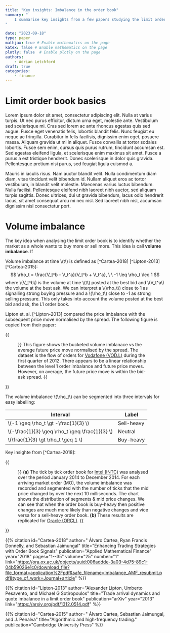```yaml
---
title: "Key insights: Imbalance in the order book"
summary: "
    I summarise key insights from a few papers studying the limit order book. You'l learn how to measure volume imblanace in the limit order book and how well it predicts price moves.
"

date: "2023-09-18"
type: paper
mathjax: true # Enable mathematics on the page
katex: false # Enable mathematics on the page
plotly: false  # Enable plotly on the page
authors:
    - Adrian Letchford
draft: true
categories:
    - finance
---
```


# Limit order book basics

Lorem ipsum dolor sit amet, consectetur adipiscing elit. Nulla at varius turpis. Ut nec purus efficitur, dictum urna eget, molestie ante. Vestibulum sed scelerisque mi. Cras sed lorem ac ante rhoncus egestas quis sed augue. Fusce eget venenatis felis, lobortis blandit felis. Nunc feugiat eu neque ac fringilla. Curabitur in felis facilisis, dignissim enim eget, posuere massa. Aliquam gravida ut mi in aliquet. Fusce convallis at tortor sodales lobortis. Fusce sem enim, cursus quis purus rutrum, tincidunt accumsan est. Sed egestas eleifend ligula, et scelerisque enim maximus sit amet. Fusce a purus a est tristique hendrerit. Donec scelerisque in dolor quis gravida. Pellentesque pretium nisi purus, sed feugiat ligula euismod a.

Mauris in iaculis risus. Nam auctor blandit velit. Nulla condimentum diam diam, vitae tincidunt velit bibendum id. Nullam aliquet eros ac tortor vestibulum, in blandit velit molestie. Maecenas varius luctus bibendum. Nulla facilisi. Pellentesque eleifend nibh laoreet nibh auctor, sed aliquam turpis sagittis. Donec ultrices, dui ut gravida bibendum, lacus odio hendrerit lacus, sit amet consequat arcu mi nec nisl. Sed laoreet nibh nisl, accumsan dignissim nisl consectetur port.

# Volume imbalance

The key idea when analysing the limit order book is to identify whether the market as a whole wants to buy more or sell more. This idea is call **volume imbalance**. If 

Volume imbalance at time \\(t\\) is defined as [^Cartea-2018] [^Lipton-2013] [^Cartea-2015]:
$$
\rho_t = \frac{V_t^b - V_t^a}{V_t^b + V_t^a}, \ \ -1 \leq \rho_t \leq 1
$$
where \\(V_t^b\\) is the volume at time \\(t\\) posted at the best bid and \\(V_t^a\\) the volume at the best ask. We can interpret a \\(\rho_t\\) close to 1 as signalling strong buying pressure and a \\(\rho_t\\) close to -1 as strong selling pressure. This only takes into account the volume posted at the best bid and ask, the L1 order book.

Lipton et. al. [^Lipton-2013] compared the price imbalance with the subsequent price move normalised by the spread. The following figure is copied from their paper:

{{<figure width="small" src="imbalance_vs_spread_move.png" title="Volume imbalance vs price move.">}}
This figure shows the bucketed volume imblanace vs the average future price move normalised by the spread. The dataset is the flow of orders for [Vodafone (VOD.L)](https://finance.yahoo.com/quote/VOD.L/) during the first quarter of 2012. There appears to be a linear relationship between the level 1 order imbalance and future price moves. However, on average, the future price move is within the bid-ask spread.
{{</figure>}}

The volume imbalance \\(\rho_t\\) can be segmented into three intervals for easy labelling:

| Interval                                         | Label      |
|--------------------------------------------------|------------|
| \\(-1 \geq \rho_t \gt -\frac{1}{3} \\)           | Sell-heavy |
| \\(-\frac{1}{3} \geq \rho_t \geq \frac{1}{3} \\) | Neutral    |
| \\(\frac{1}{3} \gt \rho_t \geq 1 \\)             | Buy-heavy  |

Key insighte from [^Cartea-2018]:

{{<figure src="volume_imbalance_performance_trans.png" title="Predictive power of volume imbalance." >}}
**(a)** The tick by tick order book for [Intel (INTC)](https://finance.yahoo.com/quote/INTC) was analysed over the period January 2014 to December 2014. For each arriving market order (MO), the volume imbalance was recorded and segmented with the number of ticks that the mid price changed by over the next 10 milliseconds. The chart shows the distribution of segments & mid price changes. We can see that when the order book is buy-heavy then positive changes are much more likely than negative changes and vice versa for a sell-heavy order book. **(b)** These results are replicated for [Oracle (ORCL)](https://finance.yahoo.com/quote/ORCL).
{{</figure>}}


<!-- An introduction to Limit Order Books -->
<!-- https://www.machow.ski/posts/2021-07-18-introduction-to-limit-order-books/#stop-order -->

{{% citation
    id="Cartea-2018"
    author=" Álvaro Cartea, Ryan Francis Donnelly, and Sebastian Jaimungal"
    title="Enhancing Trading Strategies with Order Book Signals"
    publication="Applied Mathematical Finance"
    year="2018"
    pages="1--35"
    volume="25"
    number="1"
    link="https://ora.ox.ac.uk/objects/uuid:006addde-3a03-4d75-89c1-04b59026e1c0/download_file?file_format=application%2Fpdf&safe_filename=Imbalance_AMF_resubmit.pdf&type_of_work=Journal+article"
%}}

{{% citation
    id="Lipton-2013"
    author="Alexander Lipton, Umberto Pesavento, and Michael G Sotiropoulos"
    title="Trade arrival dynamics and quote imbalance in a limit order book"
    publication="arXiv"
    year="2013"
    link="https://arxiv.org/pdf/1312.0514.pdf"
%}}

{{% citation
    id="Cartea-2015"
    author=" Álvaro Cartea, Sebastian Jaimungal, and J. Penalva"
    title="Algorithmic and high-frequency trading."
    publication="Cambridge University Press"
%}}
